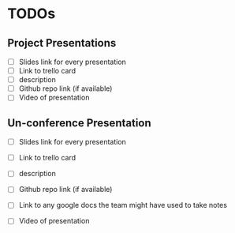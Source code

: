 # TODOs

## Project Presentations

* [ ] Slides link for every presentation 
* [ ] Link to trello card
* [ ] description 
* [ ] Github repo link \(if available\)
* [ ] Video of presentation 

## Un-conference Presentation

* [ ] Slides link for every presentation 
* [ ] Link to trello card
* [ ] description 
* [ ] Github repo link \(if available\)
* [ ] Link to any google docs the team might have used to take notes 
* [ ] Video of presentation 



